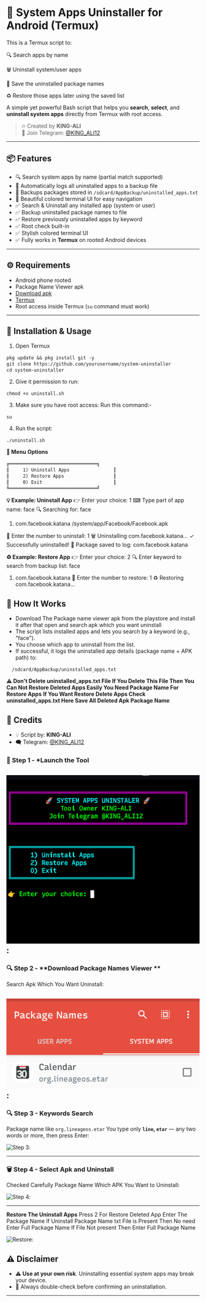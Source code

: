 # 🚀 System Apps Uninstaller for Android (Termux)
This is a Termux script to:

🔍 Search apps by name

🗑 Uninstall system/user apps

📝 Save the uninstalled package names

♻ Restore those apps later using the saved list

A simple yet powerful Bash script that helps you **search**, **select**, and **uninstall system apps** directly from Termux with root access.

> 🔥 Created by **KING-ALI**  
> 📢 Join Telegram: [@KING_ALI12](https://t.me/KING_ALI12)

---

## 📦 Features

- 🔍 Search system apps by name (partial match supported)
- 🧾 Automatically logs all uninstalled apps to a backup file
- 📁 Backups packages stored in `/sdcard/AppBackup/uninstalled_apps.txt`
- 🎨 Beautiful colored terminal UI for easy navigation
- ✅ Search & Uninstall any installed app (system or user)  
- ✅ Backup uninstalled package names to file  
- ✅ Restore previously uninstalled apps by keyword  
- ✅ Root check built-in  
- ✅ Stylish colored terminal UI  
- ✅ Fully works in **Termux** on rooted Android devices


---

## ⚙️ Requirements

- Android phone rooted
- Package Name Viewer apk
- [Download apk](https://play.google.com/store/apps/details?id=com.csdroid.pkg)
- [Termux](https://f-droid.org/en/packages/com.termux/)
- Root access inside Termux (`su` command must work)

---

## 🚀 Installation & Usage

1. Open Termux

```
pkg update && pkg install git -y
git clone https://github.com/yourusername/system-uninstaller
cd system-uninstaller
```
2. Give it permission to run:
```
chmod +x uninstall.sh
```
3. Make sure you have root access:
   Run this command:-
  ```
su
```
4. Run the script:
```
./uninstall.sh
```

**🧩 Menu Options**
```
╔════════════════════════════════╗
║     1) Uninstall Apps                ║
║     2) Restore Apps                  ║
║     0) Exit                          ║
╚════════════════════════════════╝
```
**💡 Example: Uninstall App**
👉 Enter your choice: 1
⌨ Type part of app name: face
🔍 Searching for: face

1. com.facebook.katana
   /system/app/Facebook/Facebook.apk

🎯 Enter the number to uninstall: 1
🗑 Uninstalling com.facebook.katana...
✓ Successfully uninstalled!
📝 Package saved to log: com.facebook.katana


**♻️ Example: Restore App**
👉 Enter your choice: 2
🔍 Enter keyword to search from backup list: face
1. com.facebook.katana
🎯 Enter the number to restore: 1
♻ Restoring com.facebook.katana...


## 📝 How It Works
* Download The Package name viewer apk from the playstore and install it after that open and search apk which you want uninstall 
* The script lists installed apps and lets you search by a keyword (e.g., "face").
* You choose which app to uninstall from the list.
* If successful, it logs the uninstalled app details (package name + APK path) to:

```
  /sdcard/AppBackup/uninstalled_apps.txt
  ```
**⚠️ Don't Delete uninstalled_apps.txt File If You Delete This File Then You Can Not Restore Deleted Apps Easily
You Need Package Name For Restore Apps**
**If You Want Restore Delete Apps Check uninstalled_apps.txt
Here Save All Deleted Apk Package Name**


## 👑 Credits

* 💡 Script by: **KING-ALI**
* 🗨️ Telegram: [@KING_ALI12](https://t.me/KING_ALI12)

### 🧩 Step 1 - ***Launch the Tool**

![Step 1](images/banner.jpg):
---

### 🔍 Step 2 - **Download Package Names Viewer **
Search Apk Which You Want Uninstall:

![Step 2](images/2.jpg):
---

### 🔍 Step 3 - Keywords Search
Package name like `org.lineageos.etar`
You type only **`line`, `etar`** — any two words or more, then press Enter:

![Step 3](images/3.png):

---
### 🗑️ Step 4 - **Select Apk and Uninstall**
Checked Carefully Package Name Which APK You Want to Uninstall:

![Step 4](images/4.png):

---
**Restore The Uninstall Apps**
Press 2 For Restore Deleted App 
Enter The Package Name 
If Uninstall Package Name txt File is Present Then No need Enter Full Package Name
If File Not present Then Enter Full Package Name

![Restore](images/4.png):

## ⚠️ Disclaimer

* ⚠️ **Use at your own risk**. Uninstalling essential system apps may break your device.
* 🛑 Always double-check before confirming an uninstallation.

---


 
